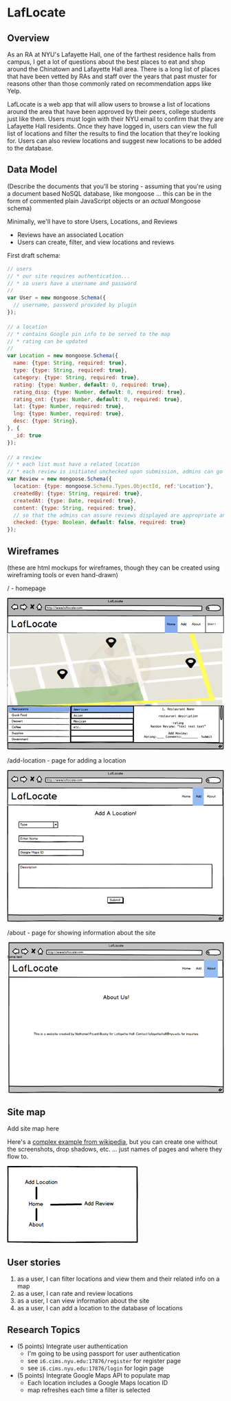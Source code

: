 # LafLocate

## Overview

As an RA at NYU's Lafayette Hall, one of the farthest residence halls from campus, I get a lot of questions about the best places to eat and shop around the Chinatown and Lafayette Hall area. There is a long list of places that have been vetted by RAs and staff over the years that past muster for reasons other than those commonly rated on recommendation apps like Yelp.

LafLocate is a web app that will allow users to browse a list of locations around the area that have been approved by their peers, college students just like them. Users must login with their NYU email to confirm that they are Lafayette Hall residents. Once they have logged in, users can view the full list of locations and filter the results to find the location that they're looking for. Users can also review locations and suggest new locations to be added to the database.


## Data Model

(Describe the documents that you'll be storing - assuming that you're using a document based NoSQL database, like mongoose ... this can be in the form of commented plain JavaScript objects or an _actual_ Mongoose schema)

Minimally, we'll have to store Users, Locations, and Reviews

* Reviews have an associated Location
* Users can create, filter, and view locations and reviews

First draft schema:

```javascript
// users
// * our site requires authentication...
// * so users have a username and password
// 
var User = new mongoose.Schema({
  // username, password provided by plugin
});

// a location
// * contains Google pin info to be served to the map
// * rating can be updated
//  
var Location = new mongoose.Schema({
  name: {type: String, required: true},
  type: {type: String, required: true},
  category: {type: String, required: true},
  rating: {type: Number, default: 0, required: true},
  rating_disp: {type: Number, default: 0, required: true},
  rating_cnt: {type: Number, default: 0, required: true},
  lat: {type: Number, required: true},
  lng: {type: Number, required: true},
  desc: {type: String},
}, {
  _id: true
});

// a review
// * each list must have a related location
// * each review is initiated unchecked upon submission, admins can go in and check new reviews
var Review = new mongoose.Schema({
  location: {type: mongoose.Schema.Types.ObjectId, ref:'Location'},
  createdBy: {type: String, required: true},
  createdAt: {type: Date, required: true},
  content: {type: String, required: true},
  // so that the admins can assure reviews displayed are appropriate and useful
  checked: {type: Boolean, default: false, required: true}
});
```

## Wireframes

(these are html mockups for wireframes, though they can be created using wireframing tools or even hand-drawn)

/ - homepage

![locate](documentation/Home.png)

/add-location - page for adding a location

![locate](documentation/Add-Location.png)

/about - page for showing information about the site

![locate](documentation/About.png)

## Site map

Add site map here

Here's a [complex example from wikipedia](https://upload.wikimedia.org/wikipedia/commons/2/20/Sitemap_google.jpg), but you can create one without the screenshots, drop shadows, etc. ... just names of pages and where they flow to.

![map](documentation/Site-Map.png)

## User stories

1. as a user, I can filter locations and view them and their related info on a map
2. as a user, I can rate and review locations
3. as a user, I can view information about the site
4. as a user, I can add a location to the database of locations

## Research Topics

* (5 points) Integrate user authentication
    * I'm going to be using passport for user authentication
    * see <code>i6.cims.nyu.edu:17876/register</code> for register page
    * see <code>i6.cims.nyu.edu:17876/login</code> for login page
* (5 points) Integrate Google Maps API to populate map
    * Each location includes a Google Maps location ID
    * map refreshes each time a filter is selected

